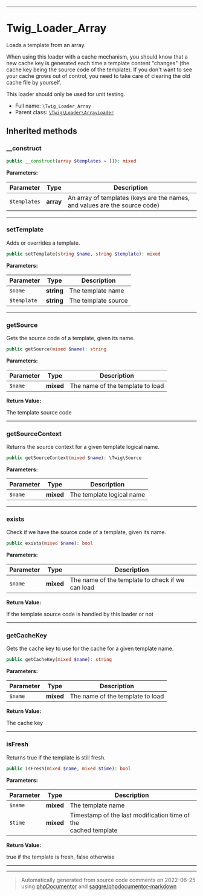 ***

# Twig_Loader_Array

Loads a template from an array.

When using this loader with a cache mechanism, you should know that a new cache
key is generated each time a template content "changes" (the cache key being the
source code of the template). If you don't want to see your cache grows out of
control, you need to take care of clearing the old cache file by yourself.

This loader should only be used for unit testing.

* Full name: `\Twig_Loader_Array`
* Parent class: [`\Twig\Loader\ArrayLoader`](./Twig/Loader/ArrayLoader.md)






## Inherited methods


### __construct



```php
public __construct(array $templates = []): mixed
```








**Parameters:**

| Parameter | Type | Description |
|-----------|------|-------------|
| `$templates` | **array** | An array of templates (keys are the names, and values are the source code) |




***

### setTemplate

Adds or overrides a template.

```php
public setTemplate(string $name, string $template): mixed
```








**Parameters:**

| Parameter | Type | Description |
|-----------|------|-------------|
| `$name` | **string** | The template name |
| `$template` | **string** | The template source |




***

### getSource

Gets the source code of a template, given its name.

```php
public getSource(mixed $name): string
```








**Parameters:**

| Parameter | Type | Description |
|-----------|------|-------------|
| `$name` | **mixed** | The name of the template to load |


**Return Value:**

The template source code



***

### getSourceContext

Returns the source context for a given template logical name.

```php
public getSourceContext(mixed $name): \Twig\Source
```








**Parameters:**

| Parameter | Type | Description |
|-----------|------|-------------|
| `$name` | **mixed** | The template logical name |




***

### exists

Check if we have the source code of a template, given its name.

```php
public exists(mixed $name): bool
```








**Parameters:**

| Parameter | Type | Description |
|-----------|------|-------------|
| `$name` | **mixed** | The name of the template to check if we can load |


**Return Value:**

If the template source code is handled by this loader or not



***

### getCacheKey

Gets the cache key to use for the cache for a given template name.

```php
public getCacheKey(mixed $name): string
```








**Parameters:**

| Parameter | Type | Description |
|-----------|------|-------------|
| `$name` | **mixed** | The name of the template to load |


**Return Value:**

The cache key



***

### isFresh

Returns true if the template is still fresh.

```php
public isFresh(mixed $name, mixed $time): bool
```








**Parameters:**

| Parameter | Type | Description |
|-----------|------|-------------|
| `$name` | **mixed** | The template name |
| `$time` | **mixed** | Timestamp of the last modification time of the<br />cached template |


**Return Value:**

true if the template is fresh, false otherwise



***


***
> Automatically generated from source code comments on 2022-06-25 using [phpDocumentor](http://www.phpdoc.org/) and [saggre/phpdocumentor-markdown](https://github.com/Saggre/phpDocumentor-markdown)
